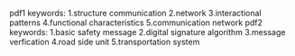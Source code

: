pdf1 keywords:
1.structure communication
2.network
3.interactional patterns
4.functional characteristics
5.communication network
pdf2 keywords:
1.basic safety message
2.digital signature algorithm
3.message verfication
4.road side unit
5.transportation system
